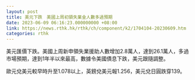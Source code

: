 ```yaml
---
layout: post
title: 美元下跌　美國上周初領失業金人數多過預期
date: 2023-06-09 06:16:23.000000000 +08:00
link: https://news.rthk.hk/rthk/ch/component/k2/1704104-20230609.htm
categories: rthk
---
```


美元匯價下跌。美國上周新申領失業援助人數增加2.8萬人，達到26.1萬人，多過市場預期，達到1年半以來最高，數據令美國債息下跌，美元跟隨調整。

歐元兌美元較早時升至1.078以上，英鎊兌美元報1.256，美元兌日圓跌穿139。
